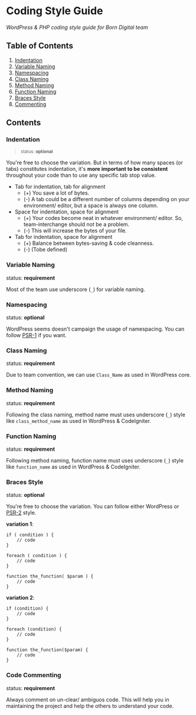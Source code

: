 # Coding Style Guide

*WordPress & PHP coding style guide for Born Digital team*

## Table of Contents

  1. [Indentation](#indentation)
  2. [Variable Naming](#variable-naming)
  3. [Namespacing](#namespacing)
  4. [Class Naming](#class-naming)
  5. [Method Naming](#method-naming)
  6. [Function Naming](#function-naming)
  7. [Braces Style](#braces-style)
  8. [Commenting](#commenting)


## Contents

### Indentation

> <sup>status: **optional**</sup>

 You're free to choose the variation. But in terms of how many spaces (or tabs) constitutes indentation, it's **more important to be consistent** throughout your code than to use any specific tab stop value.

- Tab for indentation, tab for alignment
  + (+) You save a lot of bytes.
  + (-) A tab could be a different number of columns depending on your environment/ editor, but a space is always one column.
- Space for indentation, space for alignment
  + (+) Your codes become neat in whatever environment/ editor. So, team-interchange should not be a problem.
  + (-) This will increase the bytes of your file.
- Tab for indentation, space for alignment
  + (+) Balance between bytes-saving & code cleanness.
  + (-) (Tobe defined)

### Variable Naming

status: **requirement**

Most of the team use underscore (`_`) for variable naming.

### Namespacing

status: **optional**

WordPress seems doesn't campaign the usage of namespacing. You can follow [PSR-1](http://www.php-fig.org/psr/psr-1/) if you want.

### Class Naming

status: **requirement**

Due to team convention, we can use `Class_Name` as used in WordPress core.

### Method Naming

status: **requirement**

Following the class naming, method name must uses underscore (`_`) style like `class_method_name` as used in WordPress & CodeIgniter.

### Function Naming

status: **requirement**

Following method naming, function name must uses underscore (`_`) style like `function_name` as used in WordPress & CodeIgniter.

### Braces Style

status: **optional**

You're free to choose the variation. You can follow either WordPress or [PSR-2](http://www.php-fig.org/psr/psr-2/) style.

**variation 1**:

```
if ( condition ) {
    // code
}

foreach ( condition ) {
    // code
}

function the_function( $param ) {
    // code
}

```

**variation 2**:

```
if (condition) {
    // code
}

foreach (condition) {
    // code
}

function the_function($param) {
    // code
}

```

### Code Commenting

status: **requirement**

Always comment on un-clear/ ambiguos code. This will help you in maintaining the project and help the others to understand your code.
